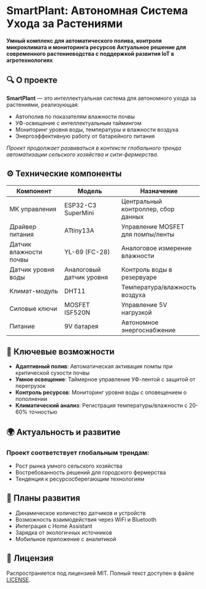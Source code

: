 # SmartPlant: Автономная Система Ухода за Растениями
**Умный комплекс для автоматического полива, контроля микроклимата и мониторинга ресурсов
Актуальное решение для современного растениеводства с поддержкой развития IoT в агротехнологиях**

## 🔍 О проекте
**SmartPlant** — это интеллектуальная система для автономного ухода за растениями, реализующая:
- Автополив по показателям влажности почвы
- УФ-освещение с интеллектуальным таймингом
- Мониторинг уровня воды, температуры и влажности воздуха
- Энергоэффективную работу от батарейного питания

*Проект продолжает развиваться в контексте глобального тренда автоматизации сельского хозяйства и сити-фермерства.*

## ⚙️ Технические компоненты
| Компонент | Модель | Назначение |
| ------------- | ------------------ | ----------------------- |
| МК управления	| ESP32-C3 SuperMini | Центральный контроллер, сбор данных |
| Драйвер питания | ATtiny13A |	Управление MOSFET для помпы/ленты
| Датчик влажности почвы | YL-69 (FC-28) | Аналоговое измерение влажности |
| Датчик уровня воды |	Аналоговый датчик уровня |	Контроль воды в резервуаре |
| Климат-модуль |	DHT11	| Температура/влажность воздуха |
| Силовые ключи |	MOSFET ISF520N |	Управление 5V нагрузкой	|
| Питание |	9V батарея |	Автономное энергоснабжение |

## 🌿 Ключевые возможности
- **Адаптивный полив**: Автоматическая активация помпы при критической сухости почвы
- **Умное освещение**: Таймерное управление УФ-лентой с защитой от перегрузок
- **Контроль ресурсов**: Мониторинг уровня воды с оповещением о пополнении
- **Климатический анализ**: Регистрация температуры/влажности с 20-60% точностью

## 🌍 Актуальность и развитие
### Проект соответствует глобальным трендам:
- Рост рынка умного сельского хозяйства
- Востребованность решений для городского фермерства
- Тенденция к ресурсосберегающим технологиям

## 📅 Планы развития
- Динамическое количество датчиков и устройств
- Возможность взаимодействия через WiFi и Bluetooth
- Интеграция с Home Assistant
- Зарядка от экологичных источников
- Мобильное приложение с аналитикой

## 📜 Лицензия
Распространяется под лицензией MIT. Полный текст доступен в файле [LICENSE](https://github.com/Vladween/SmartPlant/blob/master/LICENSE.txt).